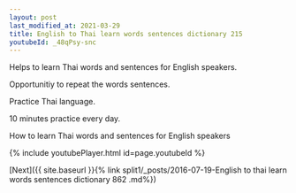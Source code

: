 ```yaml
---
layout: post
last_modified_at: 2021-03-29
title: English to Thai learn words sentences dictionary 215 
youtubeId: _48qPsy-snc
---
```

 
 
Helps to learn Thai words and sentences for English speakers.

Opportunitiy to repeat the words sentences. 

Practice Thai language. 
 
10 minutes practice every day. 
 
How to learn Thai words and sentences for English speakers 
 
{% include youtubePlayer.html id=page.youtubeId %}
 
 
[Next]({{ site.baseurl }}{% link  split1/_posts/2016-07-19-English to thai learn words sentences dictionary 862 .md%})
 
